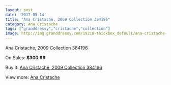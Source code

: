 ```yaml
---
layout: post
date: '2017-05-14'
title: "Ana Cristache, 2009 Collection 384196"
category: Ana Cristache
tags: ["granddressy","cristache","collection"]
image: http://img.granddressy.com/19218-thickbox_default/ana-cristache-2009-collection-384196.jpg
---
```

Ana Cristache, 2009 Collection 384196

On Sales: **$300.99**
<a href="https://www.granddressy.com/en/ana-cristache/18201-ana-cristache-2009-collection-384196.html"><amp-img layout="responsive" width="600" height="600" src="//img.granddressy.com/19218-thickbox_default/ana-cristache-2009-collection-384196.jpg" alt="Ana Cristache, 2009 Collection 384196 0" /></a>

Buy it: [Ana Cristache, 2009 Collection 384196](https://www.granddressy.com/en/ana-cristache/18201-ana-cristache-2009-collection-384196.html "Ana Cristache, 2009 Collection 384196")

View more: [Ana Cristache](https://www.granddressy.com/en/389-ana-cristache "Ana Cristache")